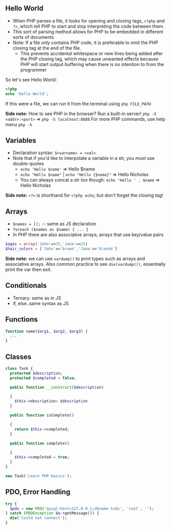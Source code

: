 ## Hello World
* When PHP parses a file, it looks for opening and closing tags, `<?php` and `?>`, which tell PHP to start and stop interpreting the code between them.
* This sort of parsing method allows for PHP to be embedded in different sorts of documents
* Note: If a file *only* contains PHP code, it is preferable to omit the PHP closing tag at the end of the file.
  * This prevents accidental whitespace or new lines being added after the PHP closing tag, which may cause unwanted effects because PHP will start output buffering when there is no intention to from the programmer

So let's see Hello World:
```php
<?php
echo 'Hello World';
```
If this were a file, we can run it from the terminal using `php FILE_PATH`

**Side note:** How to see PHP in the browser? Run a built-in server! `php -S <addr>:<port>` => `php -S localhost:8888` For more PHP commands, use help menu `php -h`

## Variables
* Declaration syntax: `$<varname> = <val>`
* Note that if you'd like to interpolate a variable in a str, you *must* use double-quotes
  * `echo 'Hello $name'` => Hello $name
  * `echo "Hello $name"` | `echo "Hello {$name}"` => Hello Nicholas
  * You can always concat a str too though: `echo 'Hello ' . $name` => Hello Nicholas

**Side note:** `<?=` is shorthand for `<?php echo`; but don't forget the closing tag!

## Arrays
* `$names = [];` -- same as JS declaration
* `foreach ($names as $name) { ... }`
* In PHP there are also associative arrays; arrays that use key/value pairs
```php
$ages = array('John'=>35,'Jane'=>25)
$hair_colors = ['John'=>'brown','Jane'=>'blonde']
```


**Side note:** we can use `vardump()` to print types such as arrays and associative arrays. Also common practice to see `die(vardump())`, essentially print the var then exit.

## Conditionals
* Ternary: same as in JS
* if, else..same syntax as JS

## Functions
```php
function name($arg1, $arg2, $arg3) {
  ...
}
```

## Classes
```php
class Task {
  protected $description;
  protected $completed = false;

  public function __construct($description)

  {
    $this->description= $description
  }

  public function isComplete()

  {
    return $this->completed;
  }

  public function complete()

  {
    $this->completed = true;
  }
}

new Task('Learn PHP basics');
```

## PDO, Error Handling
```php
try {
  $pdo = new PDO('mysql:host=127.0.0.1;dbname-todo', 'root', '');
} catch (PDOException $e->getMessage()) {
  die('Could not connect');
}
